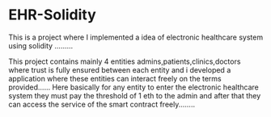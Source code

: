 # EHR-Solidity
This is a project where I implemented a idea of electronic healthcare system using solidity .........

This project contains mainly 4 entities admins,patients,clinics,doctors where trust is fully ensured between each entity and i developed a application where these entities can interact freely on the terms provided......
Here basically for any entity to enter the electronic healthcare system they must pay the threshold of 1 eth to the admin and after that they can access the service of the smart contract freely........
